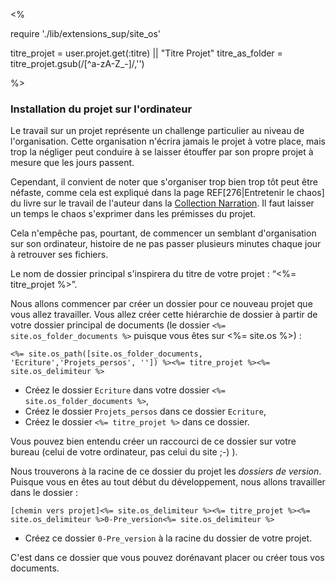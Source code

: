 <!-- #40 Installation du projet sur l'ordinateur  -->

<%

require './lib/extensions_sup/site_os'

titre_projet = user.projet.get(:titre) || "Titre Projet"
titre_as_folder = titre_projet.gsub(/[^a-zA-Z_\-]/,'')

%>

### Installation du projet sur l'ordinateur

Le travail sur un projet représente un challenge particulier au niveau de l'organisation. Cette organisation n'écrira jamais le projet à votre place, mais trop la négliger peut conduire à se laisser étouffer par son propre projet à mesure que les jours passent.

Cependant, il convient de noter que s'organiser trop bien trop tôt peut être néfaste, comme cela est expliqué dans la page REF[276|Entretenir le chaos] du livre sur le travail de l'auteur dans la [Collection Narration](narration). Il faut laisser un temps le chaos s'exprimer dans les prémisses du projet.

Cela n'empêche pas, pourtant, de commencer un semblant d'organisation sur son ordinateur, histoire de ne pas passer plusieurs minutes chaque jour à retrouver ses fichiers.

Le nom de dossier principal s'inspirera du titre de votre projet : “<%= titre_projet %>”.

Nous allons commencer par créer un dossier pour ce nouveau projet que vous allez travailler. Vous allez créer cette hiérarchie de dossier à partir de votre dossier principal de documents (le dossier `<%= site.os_folder_documents %>` puisque vous êtes sur <%= site.os %>)  :


    <%= site.os_path([site.os_folder_documents, 'Ecriture','Projets_persos', '']) %><%= titre_projet %><%= site.os_delimiteur %>


* Créez le dossier `Ecriture` dans votre dossier `<%= site.os_folder_documents %>`,
* Créez le dossier `Projets_persos` dans ce dossier `Ecriture`,
* Créez le dossier `<%= titre_projet %>` dans ce dossier.

Vous pouvez bien entendu créer un raccourci de ce dossier sur votre bureau (celui de votre ordinateur, pas celui du site ;-) ).

Nous trouverons à la racine de ce dossier du projet les *dossiers de version*. Puisque vous en êtes au tout début du développement, nous allons travailler dans le dossier :

    [chemin vers projet]<%= site.os_delimiteur %><%= titre_projet %><%= site.os_delimiteur %>0-Pre_version<%= site.os_delimiteur %>

* Créez ce dossier `0-Pre_version` à la racine du dossier de votre projet.

C'est dans ce dossier que vous pouvez dorénavant placer ou créer tous vos documents.